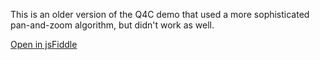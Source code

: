 This is an older version of the Q4C demo that used a more sophisticated pan-and-zoom algorithm, but didn't work as well.

[Open in jsFiddle](http://jsfiddle.net/gh/get/AngularJS/1.2.1/phollott/rhizome/tree/master/q4c/zoomie)
